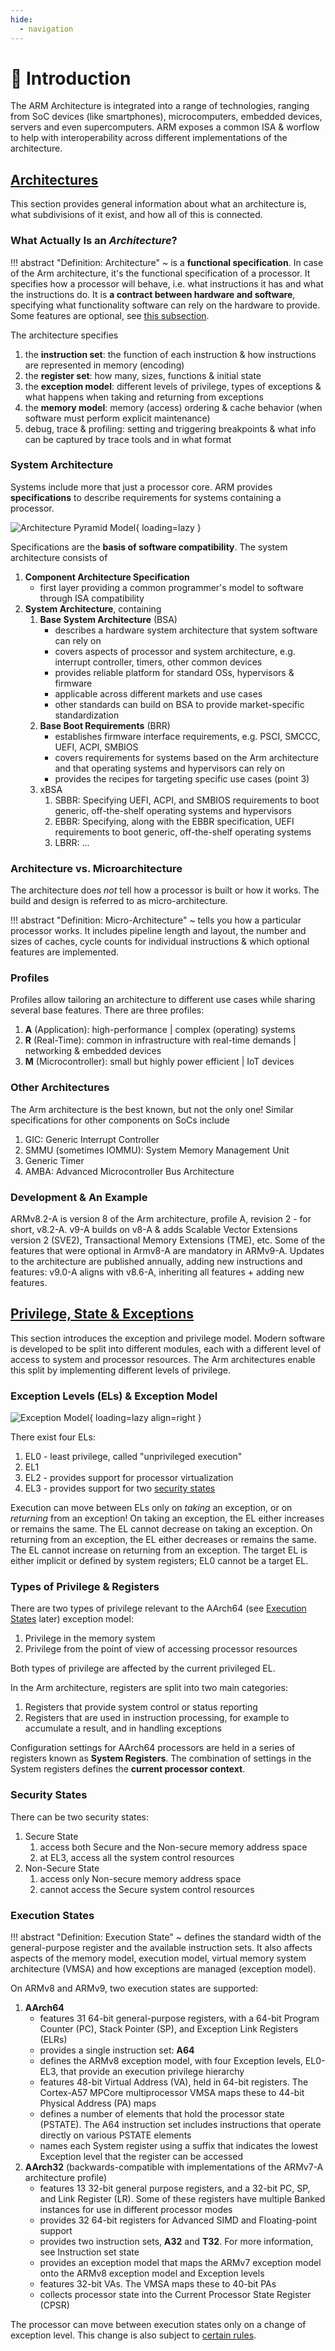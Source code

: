 ```yaml
---
hide:
  - navigation
---
```


# :door: Introduction

The ARM Architecture is integrated into a range of technologies, ranging from SoC devices (like smartphones), microcomputers, embedded devices, servers and even supercomputers. ARM exposes a common ISA & worflow to help with interoperability across different implementations of the architecture.

## [Architectures][arm-dev-docs--introduction]

[arm-dev-docs--introduction]: https://developer.arm.com/documentation/102404/0201?lang=en

This section provides general information about what an architecture is, what subdivisions of it exist, and how all of this is connected.

### What Actually Is an _Architecture_?

!!! abstract "Definition: Architecture"
    ~ is a **functional specification**. In case of the Arm architecture, it's the functional specification of a processor. It specifies how a processor will behave, i.e. what instructions it has and what the instructions do. It is **a contract between hardware and software**, specifying what functionality software can rely on the hardware to provide. Some features are optional, see [this subsection](#architecture-vs-microarchitecture).

The architecture specifies

1. the **instruction set**: the function of each instruction & how instructions are represented in memory (encoding)
2. the **register set**: how many, sizes, functions & initial state
3. the **exception model**: different levels of privilege, types of exceptions & what happens when taking and returning from exceptions
4. the **memory model**: memory (access) ordering & cache behavior (when software must perform explicit maintenance)
5. debug, trace & profiling: setting and triggering breakpoints & what info can be captured by trace tools and in what format

### System Architecture

Systems include more that just a processor core. ARM provides **specifications** to describe requirements for systems containing a processor.

![Architecture Pyramid Model](./images/introduction/architecture-pyramid.png){ loading=lazy }

Specifications are the **basis of software compatibility**. The system architecture consists of

1. **Component Architecture Specification**
    - first layer providing a common programmer's model to software through ISA compatibility
2. **System Architecture**, containing
    1. **Base System Architecture** (BSA)
        - describes a hardware system architecture that system software can rely on
        - covers aspects of processor and system architecture, e.g. interrupt controller, timers, other common devices
        - provides reliable platform for standard OSs, hypervisors & firmware
        - applicable across different markets and use cases
        - other standards can build on BSA to provide market-specific standardization
    2. **Base Boot Requirements** (BRR)
        - establishes firmware interface requirements, e.g. PSCI, SMCCC, UEFI, ACPI, SMBIOS
        - covers requirements for systems based on the Arm architecture and that operating systems and hypervisors can rely on
        - provides the recipes for targeting specific use cases (point 3)
    3. xBSA
        1. SBBR: Specifying UEFI, ACPI, and SMBIOS requirements to boot generic, off-the-shelf operating systems and hypervisors
        2. EBBR: Specifying, along with the EBBR specification, UEFI requirements to boot generic, off-the-shelf operating systems
        3. LBRR: ...

### Architecture vs. Microarchitecture

The architecture does _not_ tell how a processor is built or how it works. The build and design is referred to as micro-architecture.

!!! abstract "Definition: Micro-Architecture"
    ~ tells you how a particular processor works. It includes pipeline length and layout, the number and sizes of caches, cycle counts for individual instructions & which optional features are implemented.

### Profiles

Profiles allow tailoring an architecture to different use cases while sharing several base features. There are three profiles:

1. **A** (Application): high-performance | complex (operating) systems
2. **R** (Real-Time): common in infrastructure with real-time demands | networking & embedded devices
3. **M** (Microcontroller): small but highly power efficient | IoT devices

### Other Architectures

The Arm architecture is the best known, but not the only one! Similar specifications for other components on SoCs include

1. GIC: Generic Interrupt Controller
2. SMMU (sometimes IOMMU): System Memory Management Unit
3. Generic Timer
4. AMBA: Advanced Microcontroller Bus Architecture

### Development & An Example

ARMv8.2-A is version 8 of the Arm architecture, profile A, revision 2 - for short, v8.2-A. v9-A builds on v8-A & adds Scalable Vector Extensions version 2 (SVE2), Transactional Memory Extensions (TME), etc. Some of the features that were optional in Armv8-A are mandatory in ARMv9-A. Updates to the architecture are published annually, adding new instructions and features: v9.0-A aligns with v8.6-A, inheriting all features + adding new features.

## [Privilege, State & Exceptions][arm-dev-docs--exception-model]

[arm-dev-docs--exception-model]: https://developer.arm.com/documentation/102412/0103

This section introduces the exception and privilege model. Modern software is developed to be split into different modules, each with a different level of access to system and processor resources. The Arm architectures enable this split by implementing different levels of privilege.

### Exception Levels (ELs) & Exception Model

![Exception Model](./images/introduction/exception-model.svg){ loading=lazy align=right }

There exist four ELs:

1. EL0 - least privilege, called "unprivileged execution"
2. EL1
3. EL2 - provides support for processor virtualization
4. EL3 - provides support for two [security states](#security-states)

Execution can move between ELs only on _taking_ an exception, or on _returning_ from an exception! On taking an exception, the EL either increases or remains the same. The EL cannot decrease on taking an exception. On returning from an exception, the EL either decreases or remains the same. The EL cannot increase on returning from an exception. The target EL is either implicit or defined by system registers; EL0 cannot be a target EL.

### Types of Privilege & Registers

There are two types of privilege relevant to the AArch64 (see [Execution States](#execution-states) later) exception model:

1. Privilege in the memory system
2. Privilege from the point of view of accessing processor resources

Both types of privilege are affected by the current privileged EL.

In the Arm architecture, registers are split into two main categories:

1. Registers that provide system control or status reporting
2. Registers that are used in instruction processing, for example to accumulate a result, and in handling exceptions

Configuration settings for AArch64 processors are held in a series of registers known as **System Registers**. The combination of settings in the System registers defines the **current processor context**.

### Security States

There can be two security states:

1. Secure State
    1. access both Secure and the Non-secure memory address space
    2. at EL3, access all the system control resources
2. Non-Secure State
    1. access only Non-secure memory address space
    2. cannot access the Secure system control resources

### Execution States

!!! abstract "Definition: Execution State"
    ~ defines the standard width of the general-purpose register and the available instruction sets. It also affects aspects of the memory model, execution model,  virtual memory system architecture (VMSA) and how exceptions are managed (exception model).

On ARMv8 and ARMv9, two execution states are supported:

1. **AArch64**
    - features 31 64-bit general-purpose registers, with a 64-bit Program Counter (PC), Stack Pointer (SP), and Exception Link Registers (ELRs)
    - provides a single instruction set: **A64**
    - defines the ARMv8 exception model, with four Exception levels, EL0-EL3, that provide an execution privilege hierarchy
    - features 48-bit Virtual Address (VA), held in 64-bit registers. The Cortex-A57 MPCore multiprocessor VMSA maps these to 44-bit Physical Address (PA) maps
    - defines a number of elements that hold the processor state (PSTATE). The A64 instruction set includes instructions that operate directly on various PSTATE elements
    - names each System register using a suffix that indicates the lowest Exception level that the register can be accessed
2. **AArch32** (backwards-compatible with implementations of the ARMv7-A architecture profile)
    - features 13 32-bit general purpose registers, and a 32-bit PC, SP, and Link Register (LR). Some of these registers have multiple Banked instances for use in different processor modes
    - provides 32 64-bit registers for Advanced SIMD and Floating-point support
    - provides two instruction sets, **A32** and **T32**. For more information, see Instruction set state
    - provides an exception model that maps the ARMv7 exception model onto the ARMv8 exception model and Exception levels
    - features 32-bit VAs. The VMSA maps these to 40-bit PAs
    - collects processor state into the Current Processor State Register (CPSR)

The processor can move between execution states only on a change of exception level. This change is also subject to [certain rules][arm-dev-docs--execution-state-change-rules].

[arm-dev-docs--execution-state-change-rules]: https://developer.arm.com/documentation/ddi0488/d/programmers-model/armv8-architecture-concepts/rules-for-changing-exception-state?lang=en
